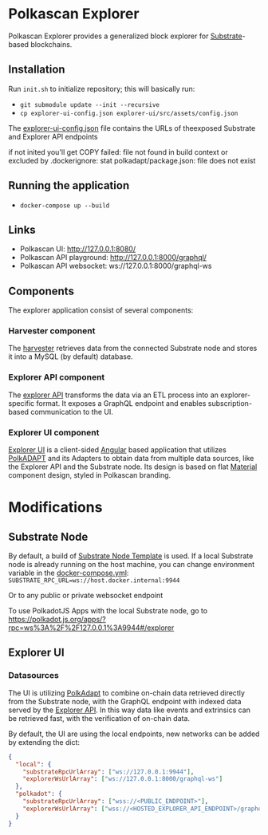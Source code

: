 # Polkascan Explorer

Polkascan Explorer provides a generalized block explorer for 
[Substrate](https://github.com/paritytech/substrate)-based blockchains.

## Installation
Run `init.sh` to initialize repository; this will basically run:
  * `git submodule update --init --recursive`  
  * `cp explorer-ui-config.json explorer-ui/src/assets/config.json`

The [explorer-ui-config.json](https://github.com/polkascan/explorer/blob/main/explorer-ui-config.json) file contains 
the URLs of theexposed Substrate and Explorer API endpoints

if not inited you'll get 
COPY failed: file not found in build context or excluded by .dockerignore: stat polkadapt/package.json: file does not exist


## Running the application
* `docker-compose up --build`

## Links
* Polkascan UI: http://127.0.0.1:8080/
* Polkascan API playground: http://127.0.0.1:8000/graphql/
* Polkascan API websocket: ws://127.0.0.1:8000/graphql-ws

## Components

The explorer application consist of several components:

### Harvester component

The [harvester](https://github.com/polkascan/harvester) retrieves data from the connected 
Substrate node and stores it into a MySQL (by default) database.

### Explorer API component

The [explorer API](https://github.com/polkascan/explorer-api) transforms the data via an ETL process into an 
explorer-specific format. It exposes a GraphQL endpoint and enables subscription-based communication to the UI.

### Explorer UI component

[Explorer UI](https://github.com/polkascan/explorer-ui) is a client-sided [Angular](https://angular.io/) based application that utilizes 
[PolkADAPT](https://github.com/polkascan/polkadapt) and its Adapters to obtain data from multiple data sources, like 
the Explorer API and the Substrate node. Its design is based on flat [Material](https://material.angular.io/) component 
design, styled in Polkascan branding.

# Modifications

## Substrate Node
By default, a build of [Substrate Node Template](https://github.com/substrate-developer-hub/substrate-node-template) is 
used. If a local Substrate node is already running on the host machine, you can change
environment variable in the [docker-compose.yml](https://github.com/polkascan/explorer/blob/main/docker-compose.yml#L15):
`SUBSTRATE_RPC_URL=ws://host.docker.internal:9944`

Or to any public or private websocket endpoint

To use PolkadotJS Apps with the local Substrate node, go to https://polkadot.js.org/apps/?rpc=ws%3A%2F%2F127.0.0.1%3A9944#/explorer

## Explorer UI 

### Datasources

The UI is utilizing [PolkAdapt](https://github.com/polkascan/polkadapt) to combine on-chain data retrieved directly from the Substrate node, with the GraphQL endpoint with indexed data served by the [Explorer API](https://github.com/polkascan/explorer-api). In this way data like events and extrinsics can be retrieved fast, with the verification of on-chain data.


By default, the UI are using the local endpoints, new networks can be added by extending the dict:

```json
{
  "local": {
    "substrateRpcUrlArray": ["ws://127.0.0.1:9944"],
    "explorerWsUrlArray": ["ws://127.0.0.1:8000/graphql-ws"]
  },
  "polkadot": {
    "substrateRpcUrlArray": ["wss://<PUBLIC_ENDPOINT>"],
    "explorerWsUrlArray": ["wss://<HOSTED_EXPLORER_API_ENDPOINT>/graphql-ws"]
  }
}
```
